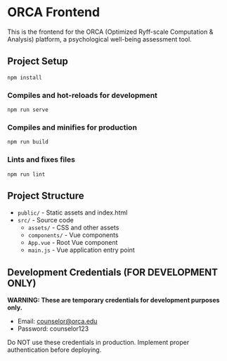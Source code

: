 # ORCA Frontend

This is the frontend for the ORCA (Optimized Ryff-scale Computation & Analysis) platform, a psychological well-being assessment tool.

## Project Setup

```
npm install
```

### Compiles and hot-reloads for development

```
npm run serve
```

### Compiles and minifies for production

```
npm run build
```

### Lints and fixes files

```
npm run lint
```

## Project Structure

- `public/` - Static assets and index.html
- `src/` - Source code
  - `assets/` - CSS and other assets
  - `components/` - Vue components
  - `App.vue` - Root Vue component
  - `main.js` - Vue application entry point 

## Development Credentials (FOR DEVELOPMENT ONLY)

**WARNING: These are temporary credentials for development purposes only.**
- Email: counselor@orca.edu
- Password: counselor123

Do NOT use these credentials in production. Implement proper authentication before deploying. 